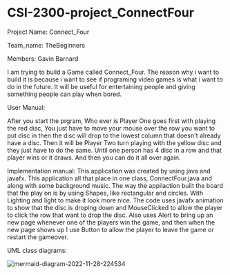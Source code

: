 # CSI-2300-project_ConnectFour
Project Name: Connect_Four

Team_name: TheBeginners

Members: Gavin Barnard

I am trying to build a Game called Connect_Four.
The reason why i want to build it is because i want to see if programing video games is what i want to do in the future.
It will be useful for entertaining people and giving something people can play when bored.

User Manual:

After you start the prgram,
Who ever is Player One goes first with playing the red disc,
You just have to move your mouse over the row you want to put disc in then the disc will drop to the lowest column that doesn't already have a disc.
Then it will be Player Two turn playing with the yellow disc and they just have to do the same.
Until one person has 4 disc in a row and that player wins or it draws.
And then you can do it all over again.

Implementation manual:
This application was created by using java and javafx. This application all that place in one class, ConnectFour.java and along with some background music.
The way the appilaction built the board that the play on is by using Shapes, like rectangular and circles.
With Lighting and light to make it look more nice.
The code uses javafx animation to show that the disc is droping down and MouseClicked to allow the player to click the row that want to drop the disc.
Also uses Alert to bring up an new page whenever one of the players win the game,
and then when the new page shows up I use Button to allow the player to leave the game or restart the gameover.




UML class diagrams:


![mermaid-diagram-2022-11-28-224534](https://user-images.githubusercontent.com/114040561/204433789-7866b9c0-02e3-4ae2-ada8-5277228ef055.png)
